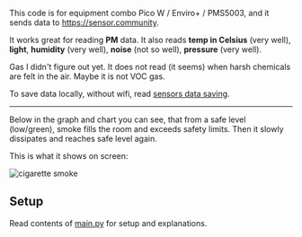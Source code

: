 This code is for equipment combo Pico W / Enviro+ / PMS5003, and it sends data 
to https://sensor.community.

It works great for reading **PM** data. It also reads **temp in Celsius** (very well), 
**light**, **humidity** (very well), **noise** (not so well), **pressure** (very well).

Gas I didn't figure out yet. It does not read (it seems) when harsh
chemicals are felt in the air. Maybe it is not VOC gas.

To save data locally, without wifi, read [sensors data saving](../sensorsave/README.md).

----

Below in the graph and chart you can see, that from a safe level (low/green), 
smoke fills the room and exceeds safety limits. Then it slowly dissipates and 
reaches safe level again.

This is what it shows on screen:

![cigarette smoke](../doc/cigarette%20smoke.jpeg)


Setup
-----
Read contents of [main.py](main.py) for setup and explanations.



